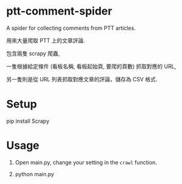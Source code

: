 # ptt-comment-spider
A spider for collecting comments from PTT articles.

用來大量爬取 PTT 上的文章評論.

包含兩隻 scrapy 爬蟲,

一隻根據給定條件 (看板名稱, 看板起始頁, 要爬的頁數) 抓取對應的 URL,

另一隻則是從 URL 列表抓取對應文章的評論，儲存為 CSV 格式.

# Setup
pip install Scrapy

# Usage
1. Open main.py, change your setting in the `crawl` function. 

2. python main.py

